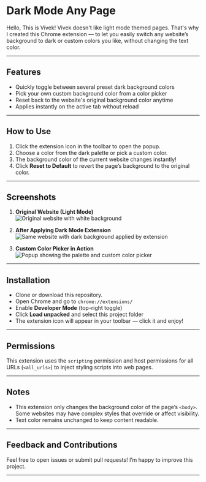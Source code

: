 # Dark Mode Any Page

Hello, This is Vivek! Vivek doesn't like light mode themed pages. That's why I created this Chrome extension — to let you easily switch any website’s background to dark or custom colors you like, without changing the text color.

---

## Features

- Quickly toggle between several preset dark background colors  
- Pick your own custom background color from a color picker  
- Reset back to the website's original background color anytime  
- Applies instantly on the active tab without reload

---

## How to Use

1. Click the extension icon in the toolbar to open the popup.  
2. Choose a color from the dark palette or pick a custom color.  
3. The background color of the current website changes instantly!  
4. Click **Reset to Default** to revert the page’s background to the original color.

---

## Screenshots

1. **Original Website (Light Mode)**  
   ![Original website with white background](screenshots/website-light.png)

2. **After Applying Dark Mode Extension**  
   ![Same website with dark background applied by extension](screenshots/website-dark.png)

3. **Custom Color Picker in Action**  
   ![Popup showing the palette and custom color picker](screenshots/custom-color-picker.png)

---

## Installation

- Clone or download this repository.  
- Open Chrome and go to `chrome://extensions/`  
- Enable **Developer Mode** (top-right toggle)  
- Click **Load unpacked** and select this project folder  
- The extension icon will appear in your toolbar — click it and enjoy!

---

## Permissions

This extension uses the `scripting` permission and host permissions for all URLs (`<all_urls>`) to inject styling scripts into web pages.

---

## Notes

- This extension only changes the background color of the page’s `<body>`. Some websites may have complex styles that override or affect visibility.  
- Text color remains unchanged to keep content readable.

---

## Feedback and Contributions

Feel free to open issues or submit pull requests! I’m happy to improve this project.

---

